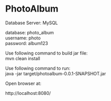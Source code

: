# PhotoAlbum

Database Server: MySQL <br/>

database: photo_album <br/>
username: photo <br/>
password: album123

Use following command to build jar file: <br/>
mvn clean install

Use following command to run: <br/>
java -jar target/photoalbum-0.0.1-SNAPSHOT.jar

Open browser at:

http://localhost:8080/